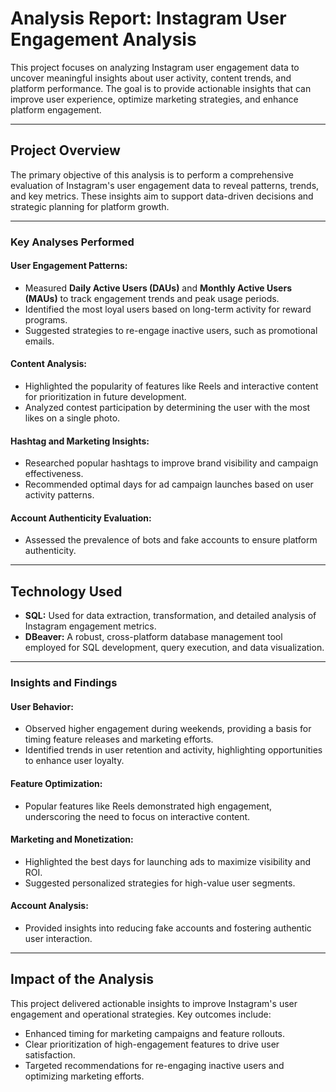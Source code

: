 # **Analysis Report: Instagram User Engagement Analysis**

This project focuses on analyzing Instagram user engagement data to uncover meaningful insights about user activity, content trends, and platform performance. The goal is to provide actionable insights that can improve user experience, optimize marketing strategies, and enhance platform engagement.

---

## **Project Overview**

The primary objective of this analysis is to perform a comprehensive evaluation of Instagram's user engagement data to reveal patterns, trends, and key metrics. These insights aim to support data-driven decisions and strategic planning for platform growth.

---

### **Key Analyses Performed**

#### **User Engagement Patterns:**
- Measured **Daily Active Users (DAUs)** and **Monthly Active Users (MAUs)** to track engagement trends and peak usage periods.
- Identified the most loyal users based on long-term activity for reward programs.
- Suggested strategies to re-engage inactive users, such as promotional emails.

#### **Content Analysis:**
- Highlighted the popularity of features like Reels and interactive content for prioritization in future development.
- Analyzed contest participation by determining the user with the most likes on a single photo.

#### **Hashtag and Marketing Insights:**
- Researched popular hashtags to improve brand visibility and campaign effectiveness.
- Recommended optimal days for ad campaign launches based on user activity patterns.

#### **Account Authenticity Evaluation:**
- Assessed the prevalence of bots and fake accounts to ensure platform authenticity.

---

## **Technology Used**

- **SQL:** Used for data extraction, transformation, and detailed analysis of Instagram engagement metrics.
- **DBeaver:** A robust, cross-platform database management tool employed for SQL development, query execution, and data visualization.

---

### **Insights and Findings**

#### **User Behavior:**
- Observed higher engagement during weekends, providing a basis for timing feature releases and marketing efforts.
- Identified trends in user retention and activity, highlighting opportunities to enhance user loyalty.

#### **Feature Optimization:**
- Popular features like Reels demonstrated high engagement, underscoring the need to focus on interactive content.

#### **Marketing and Monetization:**
- Highlighted the best days for launching ads to maximize visibility and ROI.
- Suggested personalized strategies for high-value user segments.

#### **Account Analysis:**
- Provided insights into reducing fake accounts and fostering authentic user interaction.

---

## **Impact of the Analysis**

This project delivered actionable insights to improve Instagram's user engagement and operational strategies. Key outcomes include:  
- Enhanced timing for marketing campaigns and feature rollouts.  
- Clear prioritization of high-engagement features to drive user satisfaction.  
- Targeted recommendations for re-engaging inactive users and optimizing marketing efforts.
